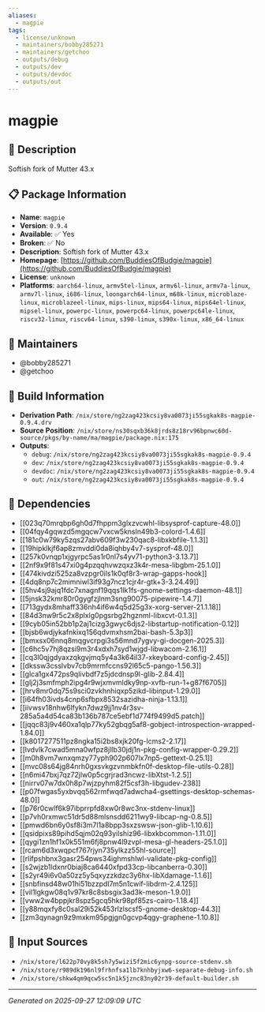 ```yaml
---
aliases:
  - magpie
tags:
  - license/unknown
  - maintainers/bobby285271
  - maintainers/getchoo
  - outputs/debug
  - outputs/dev
  - outputs/devdoc
  - outputs/out
---
```


# magpie

## 📝 Description

Softish fork of Mutter 43.x

## 📋 Package Information

- **Name**: `magpie`
- **Version**: `0.9.4`
- **Available**: ✅ Yes
- **Broken**: ✅ No
- **Description**: Softish fork of Mutter 43.x
- **Homepage**: [https://github.com/BuddiesOfBudgie/magpie](https://github.com/BuddiesOfBudgie/magpie)
- **License**: `unknown`
- **Platforms**: `aarch64-linux`, `armv5tel-linux`, `armv6l-linux`, `armv7a-linux`, `armv7l-linux`, `i686-linux`, `loongarch64-linux`, `m68k-linux`, `microblaze-linux`, `microblazeel-linux`, `mips-linux`, `mips64-linux`, `mips64el-linux`, `mipsel-linux`, `powerpc-linux`, `powerpc64-linux`, `powerpc64le-linux`, `riscv32-linux`, `riscv64-linux`, `s390-linux`, `s390x-linux`, `x86_64-linux`
## 👥 Maintainers

- @bobby285271
- @getchoo


## 🔧 Build Information

- **Derivation Path**: `/nix/store/ng2zag423kcsiy8va0073ji55sgkak8s-magpie-0.9.4.drv`
- **Source Position**: `/nix/store/ns30sqxb36k8jrds8z18rv96bpnwc60d-source/pkgs/by-name/ma/magpie/package.nix:175`
- **Outputs**:
  - `debug`:  `/nix/store/ng2zag423kcsiy8va0073ji55sgkak8s-magpie-0.9.4`
  - `dev`:  `/nix/store/ng2zag423kcsiy8va0073ji55sgkak8s-magpie-0.9.4`
  - `devdoc`:  `/nix/store/ng2zag423kcsiy8va0073ji55sgkak8s-magpie-0.9.4`
  - `out`:  `/nix/store/ng2zag423kcsiy8va0073ji55sgkak8s-magpie-0.9.4`

## 🔗 Dependencies

- [[023q70mrqbp6gh0d7fhppm3glxzvcwhl-libsysprof-capture-48.0]]
- [[04fqy4gqwzd5mgqcw7vxcw5knsln49b3-colord-1.4.6]]
- [[181c0w79ky5zqs27abv609f3w230qac8-libxkbfile-1.1.3]]
- [[19hipklkjf6ap8zmvddi0da8iqhby4v7-sysprof-48.0]]
- [[257k0vnqp1xjgyrpc5as1r0nl7s4yv71-python3-3.13.7]]
- [[2nf9x9f81s47xi0g4pzqqhvwzqxz3k4r-mesa-libgbm-25.1.0]]
- [[474kivdzi525za8vzpgr0ils1k0qf8r3-wrap-gapps-hook]]
- [[4dq8np7c2mimniwl3if93g7ncz1cjr4r-gtk+3-3.24.49]]
- [[5hv4sj9ajq1fdc7xnagnf19qqs1lk1fs-gnome-settings-daemon-48.1]]
- [[5jnsk32kmr80r0gygfzjlnm3sng90075-pipewire-1.4.7]]
- [[713gydx8mhaff336nh4if6w4q5d25g3x-xorg-server-21.1.18]]
- [[84d3nw9r5c2x8plxlg0pgsrbg2hgznml-libxcvt-0.1.3]]
- [[9cyb05in52bb1p2aj1cizg3gwyc6djs2-libstartup-notification-0.12]]
- [[bjsb6wdjykafnkixq156qdvmxhsm2bai-bash-5.3p3]]
- [[bmxsx06nnq8mqgvcrpgi3s56mnd7ygvy-gi-docgen-2025.3]]
- [[c6hc5v7hj8qzsi9m3r4xdxh7syd1wjgd-libwacom-2.16.1]]
- [[cq3l0qjgdyaxzqkgvjmq5y4a3k64il37-xkeyboard-config-2.45]]
- [[dkssw3csslvbv7cb9mrmfccns92l65c5-pango-1.56.3]]
- [[glca1gx472ps9qlivbdf7z5jdcdnsp9l-glib-2.84.4]]
- [[glj2j3smfmph2ipg4r9wjxmvmldky9np-xvfb-run-1+g87f6705]]
- [[hrv8mr0dq75s9sci0zvkhnhiqxp5zikd-libinput-1.29.0]]
- [[i64fh03ivds4cnp6sfbpx8532sazidha-ninja-1.13.1]]
- [[iivwsv18nhw6lfykn7dwz9jj1nv4r3sv-285a5a4d54ca83b136b787ce5ebf1d774f9499d5.patch]]
- [[jqqc83j9v460xa1qlp77ky52gbqg5af8-gobject-introspection-wrapped-1.84.0]]
- [[k8017277511pz8ngka15i2bs8xjk20fg-lcms2-2.17]]
- [[lvdvlk7cwad5mna0wfpz8jllb30jdj1n-pkg-config-wrapper-0.29.2]]
- [[m0h8vm7wnxqmzy77yph902p607lx7np5-gettext-0.25.1]]
- [[mvc08s64jg84nrh0gxsvkgzvnmbkfn0f-desktop-file-utils-0.28]]
- [[n6mi47bxj7qz72jlw0p5cgrjrad3ncwz-libXtst-1.2.5]]
- [[nirrv07w7dx0h8p7wjzpyhm82f5csf3h-libgudev-238]]
- [[p07fwgas5yxbvqq562rmfwqd7adwcha4-gsettings-desktop-schemas-48.0]]
- [[p76r0cwlf6k97ibprrpfd8xw0r8wc3nx-stdenv-linux]]
- [[p7vh0rxmwc51dr5d88mlsnsdd6211wy9-libcap-ng-0.8.5]]
- [[pmwd6bn6y0sf8i3m7l1a8bpp3sxzswsw-json-glib-1.10.6]]
- [[qsidpixs89pihd5qjm02q93yilshiz96-libxkbcommon-1.11.0]]
- [[qygi1zn1hf1x0k551m6fj8pnw4l9zvpl-mesa-gl-headers-25.1.0]]
- [[rcam6d3xwqpcf767rjyn735ylkzz55hl-source]]
- [[rlifpshbnx3gasr254pws34ighmshlwl-validate-pkg-config]]
- [[s2wjzb1ldxnr0biaj8ca6440xfpd33cp-libcanberra-0.30]]
- [[s2yr49i6v0a50zz5y5qxyzzkdzc3y6hx-libXdamage-1.1.6]]
- [[snbfinsd48w01hi51bzzpdl7m5n1cwif-libdrm-2.4.125]]
- [[vil1lgkgw08q1v97kr8c8sbsgix3ad3k-meson-1.9.0]]
- [[vww2w4bppjkr8spz5gcq5hkr98pf85zs-cairo-1.18.4]]
- [[y88mqxfy8c0sal29i52k453rlzlscsf5-gnome-desktop-44.3]]
- [[zm3qynagn9z9mxkm95pgjgn0gcvp4qgy-graphene-1.10.8]]

## 📁 Input Sources

- `/nix/store/l622p70vy8k5sh7y5wizi5f2mic6ynpg-source-stdenv.sh`
- `/nix/store/r989dk196nl9frhnfsa1lb7knhbyjxw6-separate-debug-info.sh`
- `/nix/store/shkw4qm9qcw5sc5n1k5jznc83ny02r39-default-builder.sh`

---
*Generated on 2025-09-27 12:09:09 UTC*
